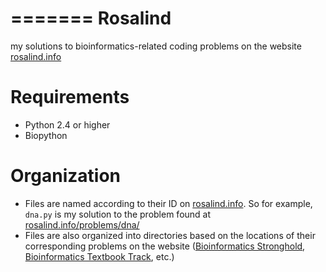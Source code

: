 =======
Rosalind
========

my solutions to bioinformatics-related coding problems on the website [rosalind.info](http://rosalind.info)

Requirements
============

- Python 2.4 or higher
- Biopython

Organization
============

- Files are named according to their ID on [rosalind.info](http://rosalind.info). So for example, `dna.py` is my solution to the problem found at [rosalind.info/problems/dna/](http://rosalind.info/problems/dna/)
- Files are also organized into directories based on the locations of their corresponding problems on the website ([Bioinformatics Stronghold](http://rosalind.info/problems/list-view/?location=bioinformatics-stronghold), [Bioinformatics Textbook Track](http://rosalind.info/problems/list-view/?location=bioinformatics-textbook-track), etc.)
